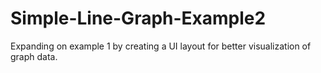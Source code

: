 # Simple-Line-Graph-Example2
 Expanding on example 1 by creating a UI layout for better visualization of graph data.
